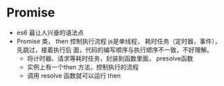 # Promise

- es6 最让人兴奋的语法点
- Promise 类， then 控制执行流程
     js是单线程， 耗时任务（定时器，事件），先跳过，接着执行后
     面，代码的编写顺序与执行顺序不一致，不好理解。
     - 将计时器、请求等耗时任务，封装到函数里面， presolve函数
     - 实例上有一个then 方法，控制执行的流程
     - 调用 resolve 函数就可以运行 then